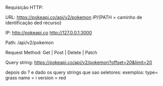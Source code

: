 Requisição HTTP:

URL: https://pokeapi.co/api/v2/pokemon
${IP}/${PATH = caminho de identificação ded recurso}

IP: http://pokeapi.co
http://127.0.0.1:3000

Path: /api/v2/pokemon

Request Method: Get | Post | Delete | Patch

Query string:
https://pokeapi.co/api/v2/pokemon?offset=20&limit=20

depois do ? e dado os query strings que sao seletores:
exemplos:
type= grass
name = i
version = red
